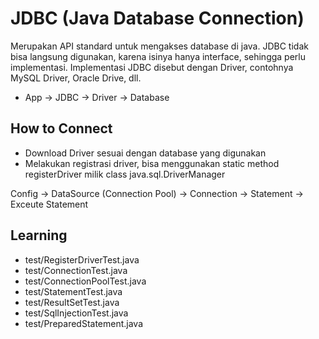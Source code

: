 # JDBC (Java Database Connection)
Merupakan API standard untuk mengakses database di java.
JDBC tidak bisa langsung digunakan, karena isinya hanya interface, sehingga perlu implementasi.
Implementasi JDBC disebut dengan Driver, contohnya MySQL Driver, Oracle Drive, dll.

- App -> JDBC -> Driver -> Database

## How to Connect
- Download Driver sesuai dengan database yang digunakan
- Melakukan registrasi driver, bisa menggunakan static method registerDriver milik class java.sql.DriverManager

Config -> DataSource (Connection Pool) -> Connection -> Statement -> Exceute Statement

## Learning
- test/RegisterDriverTest.java
- test/ConnectionTest.java
- test/ConnectionPoolTest.java
- test/StatementTest.java
- test/ResultSetTest.java
- test/SqlInjectionTest.java
- test/PreparedStatement.java